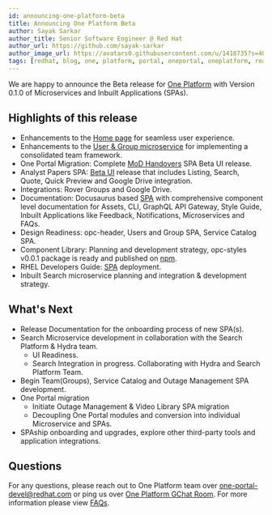 ```yaml
---
id: announcing-one-platform-beta
title: Announcing One Platform Beta
author: Sayak Sarkar
author_title: Senior Software Engineer @ Red Hat
author_url: https://github.com/sayak-sarkar
author_image_url: https://avatars0.githubusercontent.com/u/1418735?s=400&v=4
tags: [redhat, blog, one, platform, portal, oneportal, oneplatform, react, angular, beta, announcement, spaship]
---
```

We are happy to announce the Beta release for [One Platform](https://beta.one.redhat.com) with Version 0.1.0 of Microservices and Inbuilt Applications (SPAs).

## Highlights of this release

- Enhancements to the [Home page](https://beta.one.redhat.com/) for seamless user experience.
- Enhancements to the [User & Group microservice](https://beta.one.redhat.com/get-started/docs/microservices/user-groups/user-groups-service/) for implementing a consolidated team framework.
- One Portal Migration: Complete [MoD Handovers](https://beta.one.redhat.com/mod-handovers/) SPA Beta UI release.
- Analyst Papers SPA: [Beta UI](https://beta.one.redhat.com/analyst-papers) release that includes Listing, Search, Quote, Quick Preview and Google Drive integration.
- Integrations: Rover Groups and Google Drive.
- Documentation: Docusaurus based [SPA](https://beta.one.redhat.com/get-started/) with comprehensive component level documentation for Assets, CLI, GraphQL API Gateway, Style Guide, Inbuilt Applications like Feedback, Notifications, Microservices and FAQs.
- Design Readiness: opc-header, Users and Group SPA, Service Catalog SPA.
- Component Library: Planning and development strategy, opc-styles v0.0.1 package is ready and  published on [npm](https://www.npmjs.com/package/@one-platform/opc-styles).
- RHEL Developers Guide: [SPA](https://beta.one.redhat.com/rhel-developer-guide) deployment.
- Inbuilt Search microservice planning and integration & development strategy.

## What's Next

- Release Documentation for the onboarding process of new SPA(s).
- Search Microservice development in collaboration with the Search Platform & Hydra team.
  - UI Readiness.
  - Search Integration in progress. Collaborating with Hydra and Search Platform Team.
- Begin Team(Groups), Service Catalog and Outage Management SPA development.
- One Portal migration
  - Initiate Outage Management & Video Library SPA migration
  - Decoupling One Portal modules and conversion into individual Microservice and SPAs.
- SPAship onboarding and upgrades, explore other third-party tools and application integrations.

## Questions

For any questions, please reach out to One Platform team over [one-portal-devel@redhat.com](mailto:one-portal-devel@redhat.com) or ping us over [One Platform GChat Room](https://chat.google.com/room/AAAAF4M7oZE).
For more information please view [FAQs](/docs/faqs).

